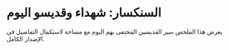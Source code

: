# السنكسار: شهداء وقديسو اليوم

يعرض هذا الملخص سير القديسين المحتفى بهم اليوم مع مساحة لاستكمال التفاصيل في الإصدار الكامل.
